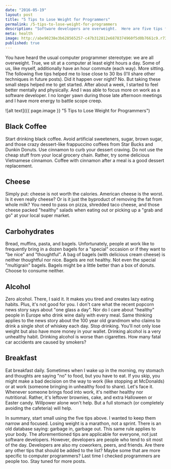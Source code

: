 ```yaml
---
date: "2016-05-19"
layout: post
title: "5 Tips to Lose Weight for Programmers"
permalink: /5-tips-to-lose-weight-for-programmers
description: "Software developers are overweight.  Here are five tips for programmers (and myself) to lose weight."
meta: health
image: http://abe90238e3b628565257-c47b312812e6878374960f5d0b7661c9.r73.cf1.rackcdn.com/chard.jpg
published: true
---
```

You have heard the usual computer programmer stereotype: we are all overweight.  True, we sit at a computer at least eight hours a day.  Some of us, like myself, additionally have an hour commute (each way).  More sitting.  The following five tips helped me to lose close to 30 lbs (I'll share other techniques in future posts).  Did it happen over night?  No.  But taking these small steps helped me to get started.  After about a week, I started to feel better mentally and physically.  And I was able to focus more on work as a software developer.  I no longer yawn during those late afternoon meetings and I have more energy to battle scope creep.

![alt text]({{ page.image }} "5 Tips to Lose Weight for Programmers")

## Black Coffee

Start drinking black coffee.  Avoid artificial sweeteners, sugar, brown sugar, and those crazy dessert-like frappuccino coffees from Star Bucks and Dunkin Donuts.  Use cinnamon to curb your dessert craving.  Do not use the cheap stuff from your local grocery chain.  Rather, try some delicious Vietnamese cinnamon.  Coffee with cinnamon after a meal is a good dessert replacement.

## Cheese

Simply put: cheese is not worth the calories.  American cheese is the worst.  Is it even really cheese?  Or is it just the byproduct of removing the fat from whole milk?  You need to pass on pizza, shredded taco cheese, and those cheese packed "healthy" salads when eating out or picking up a "grab and go" at your local super market.

## Carbohydrates

Bread, muffins, pasta, and bagels.  Unfortunately, people at work like to frequently bring in a dozen bagels for a "special" occasion or if they want to "be nice" and "thoughtful".  A bag of bagels (with delicious cream cheese) is neither thoughtful nor nice.  Bagels are not healthy.  Not even the special "multigrain" bagels.  Bagels might be a little better than a box of donuts.  Choose to consume neither.

## Alcohol

Zero alcohol.  There, I said it.  It makes you tired and creates lazy eating habits.  Plus, it's not good for you.  I don't care what the recent popcorn news story says about "one glass a day".  Nor do I care about "healthy" people in Europe who drink wine daily with every meal.  Same thinking applies to the news story about the 100 year old grandmom who claims to drink a single shot of whiskey each day.  Stop drinking.  You'll not only lose weight but also have more money in your wallet.  Drinking alcohol is a very unhealthy habit.  Drinking alcohol is worse than cigarettes.  How many fatal car accidents are caused by smokers?

## Breakfast

Eat breakfast daily.  Sometimes when I wake up in the morning, my stomach and thoughts are saying "no" to food, but you have to eat.  If you skip, you might make a bad decision on the way to work (like stopping at McDonalds) or at work (someone bringing in unhealthy food to share).  Let's face it.  Whenever someone brings food into work, it's neither healthy nor nutritional.  Rather, it's leftover brownies, cake, and extra Halloween or Easter candy.  Willpower alone won't help.  But a full stomach (or completely avoiding the cafeteria) will help.

In summary, start small using the five tips above.  I wanted to keep them narrow and focused.  Losing weight is a marathon, not a sprint.  There is an old database saying: garbage in, garbage out.  This same rule applies to your body.  The aforementioned tips are applicable for everyone, not just software developers.  However, developers are people who tend to sit most of the day.  Developers are also my coworkers, peers, and friends.  Are there any other tips that should be added to the list?  Maybe some that are more specific to computer programmers?  Last time I checked programmers are people too.  Stay tuned for more posts.